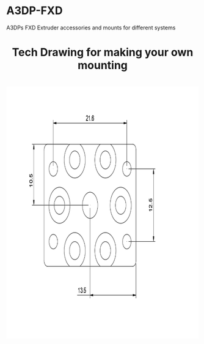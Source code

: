 # A3DP-FXD
A3DPs FXD Extruder accessories and mounts for different systems
<h1 id="header" align="center">Tech Drawing for making your own mounting<h1>
<div id="header" align="center">
  
  <img src = "drawing.png" width = 859 height = 659>
